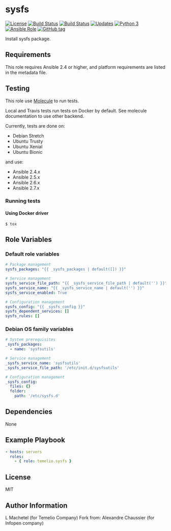 # sysfs

[![License](https://img.shields.io/badge/license-MIT%20License-brightgreen.svg)](https://opensource.org/licenses/MIT)
[![Build Status](https://img.shields.io/travis/Temelio/ansible-role-sysfs/master.svg?label=travis_master)](https://travis-ci.com/Temelio/ansible-role-sysfs)
[![Build Status](https://img.shields.io/travis/Temelio/ansible-role-sysfs/develop.svg?label=travis_develop)](https://travis-ci.com/Temelio/ansible-role-sysfs)
[![Updates](https://pyup.io/repos/github/Temelio/ansible-role-sysfs/shield.svg)](https://pyup.io/repos/github/Temelio/ansible-role-sysfs/)
[![Python 3](https://pyup.io/repos/github/Temelio/ansible-role-sysfs/python-3-shield.svg)](https://pyup.io/repos/github/Temelio/ansible-role-sysfs/)
[![Ansible Role](https://img.shields.io/ansible/role/39668.svg)](https://galaxy.ansible.com/Temelio/sysfs/)
[![GitHub tag](https://img.shields.io/github/tag/temelio/ansible-role-sysfs.svg)](https://github.com/Temelio/ansible-role-sysfs/tags)

Install sysfs package.

## Requirements

This role requires Ansible 2.4 or higher,
and platform requirements are listed in the metadata file.

## Testing

This role use [Molecule](https://github.com/metacloud/molecule/) to run tests.

Local and Travis tests run tests on Docker by default.
See molecule documentation to use other backend.

Currently, tests are done on:
- Debian Stretch
- Ubuntu Trusty
- Ubuntu Xenial
- Ubuntu Bionic

and use:
- Ansible 2.4.x
- Ansible 2.5.x
- Ansible 2.6.x
- Ansible 2.7.x

### Running tests

#### Using Docker driver

```
$ tox
```

## Role Variables

### Default role variables

``` yaml
# Package management
sysfs_packages: "{{ _sysfs_packages | default([]) }}"

# Service management
sysfs_service_file_path: "{{ _sysfs_service_file_path | default('') }}"
sysfs_service_name: "{{ _sysfs_service_name | default('') }}"
sysfs_service_enabled: True

# Configuration management
sysfs_config: "{{ _sysfs_config }}"
sysfs_dependent_services: []
sysfs_rules: []
```

### Debian OS family variables

``` yaml
# System prerequisites
_sysfs_packages:
  - name: 'sysfsutils'

# Service management
_sysfs_service_name: 'sysfsutils'
_sysfs_service_file_path: '/etc/init.d/sysfsutils'

# Configuration management
_sysfs_config:
  files: {}
  folder:
    path: '/etc/sysfs.d'
```

## Dependencies

None

## Example Playbook

``` yaml
- hosts: servers
  roles:
    - { role: temelio.sysfs }
```

## License

MIT

## Author Information

L Machetel (for Temelio Company)
Fork from: Alexandre Chaussier (for Infopen company)
